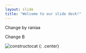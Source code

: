 ```yaml
---
layout: slide
title: "Welcome to our slide deck!"
---
```


Change by raniaa

Change B

![constructocat](https://octodex.github.com/images/constructocat2.jpg)
{: .center}
